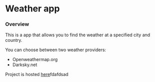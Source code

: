 # Weather app

### Overview

This is a app that allows you to find the weather at a specified city and country. 

You can choose between two weather providers:
- Openweathermap.org
- Darksky.net

Project is hosted [here](https://weather-app-975b8.firebaseapp.com/)fdafdsad
